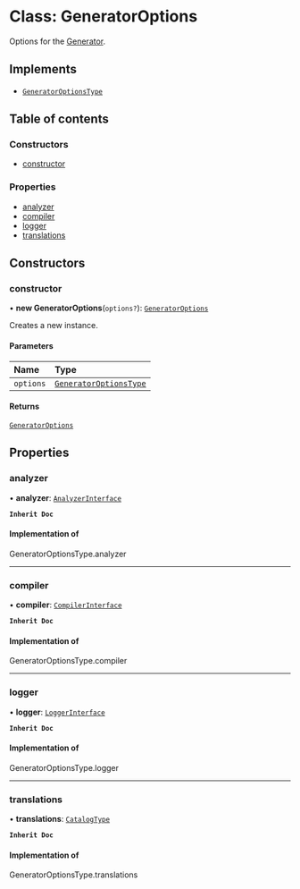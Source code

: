 # Class: GeneratorOptions

Options for the [Generator](Generator.md).

## Implements

- [`GeneratorOptionsType`](../README.md#generatoroptionstype)

## Table of contents

### Constructors

- [constructor](GeneratorOptions.md#constructor)

### Properties

- [analyzer](GeneratorOptions.md#analyzer)
- [compiler](GeneratorOptions.md#compiler)
- [logger](GeneratorOptions.md#logger)
- [translations](GeneratorOptions.md#translations)

## Constructors

### constructor

• **new GeneratorOptions**(`options?`): [`GeneratorOptions`](GeneratorOptions.md)

Creates a new instance.

#### Parameters

| Name | Type |
| :------ | :------ |
| `options` | [`GeneratorOptionsType`](../README.md#generatoroptionstype) |

#### Returns

[`GeneratorOptions`](GeneratorOptions.md)

## Properties

### analyzer

• **analyzer**: [`AnalyzerInterface`](../interfaces/AnalyzerInterface.md)

**`Inherit Doc`**

#### Implementation of

GeneratorOptionsType.analyzer

___

### compiler

• **compiler**: [`CompilerInterface`](../interfaces/CompilerInterface.md)

**`Inherit Doc`**

#### Implementation of

GeneratorOptionsType.compiler

___

### logger

• **logger**: [`LoggerInterface`](../interfaces/LoggerInterface.md)

**`Inherit Doc`**

#### Implementation of

GeneratorOptionsType.logger

___

### translations

• **translations**: [`CatalogType`](../README.md#catalogtype)

**`Inherit Doc`**

#### Implementation of

GeneratorOptionsType.translations
